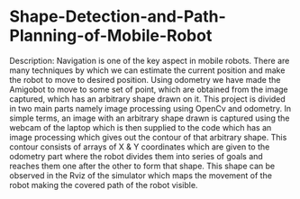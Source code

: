# Shape-Detection-and-Path-Planning-of-Mobile-Robot
Description: Navigation is one of the key aspect in mobile robots. There are many techniques by which we can estimate the current position and make the robot to move to desired position. Using odometry we have made the Amigobot to move to some set of point, which are obtained from the image captured, which has an arbitrary shape drawn on it. This project is divided in two main parts namely image processing using OpenCv and odometry. In simple terms, an image with an arbitrary shape drawn is captured using the webcam of the laptop which is then supplied to the code which has an image processing which gives out the contour of that arbitrary shape. This contour consists of arrays of X & Y coordinates which are given to the odometry part where the robot divides them into series of goals and reaches them one after the other to form that shape. This shape can be observed in the Rviz of the simulator which maps the movement of the robot making the covered path of the robot visible.
